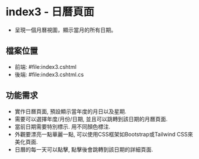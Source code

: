 # index3 - 日曆頁面 
- 呈現一個月曆視圖，顯示當月的所有日期。

## 檔案位置
- 前端: #file:index3.cshtml
- 後端: #file:index3.cshtml.cs 

## 功能需求
- 實作日曆頁面, 預設顯示當年度的月日以及星期.
- 需要可以選擇年度/月份/日期, 並且可以跳轉到該日期的月曆頁面.
- 當前日期需要特別標示. 用不同顏色標注.
- 外觀要漂亮一點華麗一點, 可以使用CSS框架如Bootstrap或Tailwind CSS來美化頁面.
- 日曆的每一天可以點擊, 點擊後會跳轉到該日期的詳細頁面.
